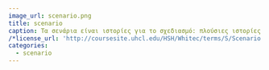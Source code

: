 ```yaml
---
image_url: scenario.png
title: scenario
caption: Τα σενάρια είναι ιστορίες για το σχεδιασμό: πλούσιες ιστορίες αλληλεπίδρασης. Είναι ίσως η απλούστερη αναπαράσταση, αλλά μία από τις πιο ευέλικτες και ισχυρές.
/*license_url: 'http://coursesite.uhcl.edu/HSH/Whitec/terms/S/Scenario.htm'*/
categories:
  - scenario
---
```

